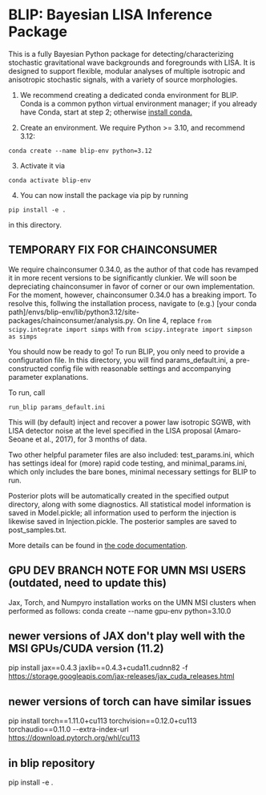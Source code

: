 #  BLIP: Bayesian LISA Inference Package

This is a fully Bayesian Python package for detecting/characterizing stochastic gravitational wave backgrounds and foregrounds with LISA. It is designed to support flexible, modular analyses of multiple isotropic and anisotropic stochastic signals, with a variety of source morphologies.


1) We recommend creating a dedicated conda environment for BLIP. Conda is a common python virtual environment manager; if you already have Conda, start at step 2; otherwise [install conda.](https://docs.conda.io/projects/conda/en/latest/user-guide/install/)

2) Create an environment. We require Python >= 3.10, and recommend 3.12:

`conda create --name blip-env python=3.12`


3) Activate it via

`conda activate blip-env`

4) You can now install the package via pip by running

`pip install -e .`

in this directory.

## TEMPORARY FIX FOR CHAINCONSUMER
We require chainconsumer 0.34.0, as the author of that code has revamped it in more recent versions to be significantly clunkier. We will soon be depreciating chainconsumer in favor of corner or our own implementation. For the moment, however, chainconsumer 0.34.0 has a breaking import. To resolve this, follwing the installation process, navigate to (e.g.) [your conda path]/envs/blip-env/lib/python3.12/site-packages/chainconsumer/analysis.py. On line 4, replace
`from scipy.integrate import simps`
with
`from scipy.integrate import simpson as simps`

You should now be ready to go! To run BLIP, you only need to provide a configuration file. In this directory, you will find params_default.ini, a pre-constructed config file with reasonable settings and accompanying parameter explanations.

To run, call

`run_blip params_default.ini`

This will (by default) inject and recover a power law isotropic SGWB, with LISA detector noise at the level specified in the LISA proposal (Amaro-Seoane et al., 2017), for 3 months of data.

Two other helpful parameter files are also included: test_params.ini, which has settings ideal for (more) rapid code testing, and minimal_params.ini, which only includes the bare bones, minimal necessary settings for BLIP to run.

Posterior plots will be automatically created in the specified output directory, along with some diagnostics. All statistical model information is saved in Model.pickle; all information used to perform the injection is likewise saved in Injection.pickle. The posterior samples are saved to post_samples.txt.

More details can be found in [the code documentation](https://blip.readthedocs.io/en/latest/).


## GPU DEV BRANCH NOTE FOR UMN MSI USERS (outdated, need to update this)
Jax, Torch, and Numpyro installation works on the UMN MSI clusters when performed as follows:
conda create --name gpu-env python=3.10.0
## newer versions of JAX don't play well with the MSI GPUs/CUDA version (11.2)
pip install jax==0.4.3 jaxlib==0.4.3+cuda11.cudnn82 -f https://storage.googleapis.com/jax-releases/jax_cuda_releases.html
## newer versions of torch can have similar issues
pip install torch==1.11.0+cu113 torchvision==0.12.0+cu113 torchaudio==0.11.0 --extra-index-url https://download.pytorch.org/whl/cu113
## in blip repository
pip install -e .